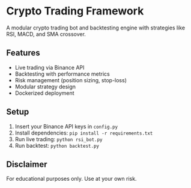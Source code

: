 # Crypto Trading Framework

A modular crypto trading bot and backtesting engine with strategies like RSI, MACD, and SMA crossover.

## Features
- Live trading via Binance API
- Backtesting with performance metrics
- Risk management (position sizing, stop-loss)
- Modular strategy design
- Dockerized deployment

## Setup
1. Insert your Binance API keys in `config.py`
2. Install dependencies: `pip install -r requirements.txt`
3. Run live trading: `python rsi_bot.py`
4. Run backtest: `python backtest.py`

## Disclaimer
For educational purposes only. Use at your own risk.
